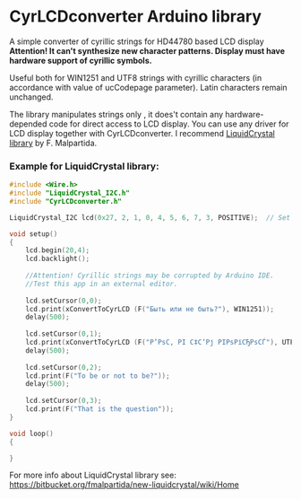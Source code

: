 # CyrLCDconverter Arduino library

A simple converter of cyrillic strings for HD44780 based LCD display
**Attention! It can't synthesize new character patterns. Display must have hardware support of cyrillic symbols.**

Useful both for WIN1251 and UTF8 strings with cyrillic characters 
(in accordance with value of ucCodepage parameter). 
Latin characters remain unchanged.

The library manipulates strings only , it does't contain any hardware-depended code for direct access to LCD display. 
You can use any driver for LCD display together with CyrLCDconverter. I recommend [LiquidCrystal library](https://bitbucket.org/fmalpartida/new-liquidcrystal/wiki/Home) by F. Malpartida.

### Example for LiquidCrystal library: 

```C++
#include <Wire.h> 
#include "LiquidCrystal_I2C.h" 
#include "CyrLCDconverter.h"

LiquidCrystal_I2C lcd(0x27, 2, 1, 0, 4, 5, 6, 7, 3, POSITIVE);  // Set the LCD I2C address

void setup()   
{
	lcd.begin(20,4);
	lcd.backlight();	
	
	//Attention! Cyrillic strings may be corrupted by Arduino IDE.
	//Test this app in an external editor.
	
	lcd.setCursor(0,0);
	lcd.print(xConvertToCyrLCD (F("Быть или не быть?"), WIN1251));
	delay(500);	
	
	lcd.setCursor(0,1);
	lcd.print(xConvertToCyrLCD (F("Р’РѕС‚ РІ С‡С‘Рј РІРѕРїСЂРѕСЃ"), UTF8));
	delay(500);  
	
	lcd.setCursor(0,2);
	lcd.print(F("To be or not to be?"));
	delay(500);	
	
	lcd.setCursor(0,3);
	lcd.print(F("That is the question"));
}

void loop()
{

}
```

For more info about LiquidCrystal library see:
https://bitbucket.org/fmalpartida/new-liquidcrystal/wiki/Home 


